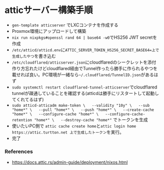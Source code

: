# atticサーバー構築手順

- `gen-template atticserver` でLXCコンテナを作成する
- Proxmox環境にアップロードして構築
- `nix run nixpkgs#openssl rand 64 | base64 -w0`でHS256 JWT secretを作成
- `/etc/atticd/atticd.env`に`ATTIC_SERVER_TOKEN_HS256_SECRET_BASE64=上で生成したやつ`を書き込む
- `/etc/cloudflared/atticserver.json`にcloudflaredのシークレットを添付
  作り方忘れたけどcloudflared経由でTunnel作ったら勝手に作られるやつを載せれば良い。PC環境が一緒なら`~/.cloudflared/TunnelID.json`があるはず
- `sudo systemctl restart cloudflared-tunnel-atticserver`でcloudflared tunnelが疎通していることを確認する(atticdは勝手にリスタートして起動してくれてるはず)
- `sudo atticd-atticadm make-token \   --validity "10y" \   --sub "home*" \   --pull "home*" \   --push "home*" \   --create-cache "home*" \   --configure-cache "home*" \   --configure-cache-retention "home*" \   --destroy-cache "home*"` でトークンを生成
- 使いたいPC側で
  `attic cache create home`と`attic login home https://attic.turtton.net 上で生成したトークン`を実行。
- 完了

### References

- https://docs.attic.rs/admin-guide/deployment/nixos.html
